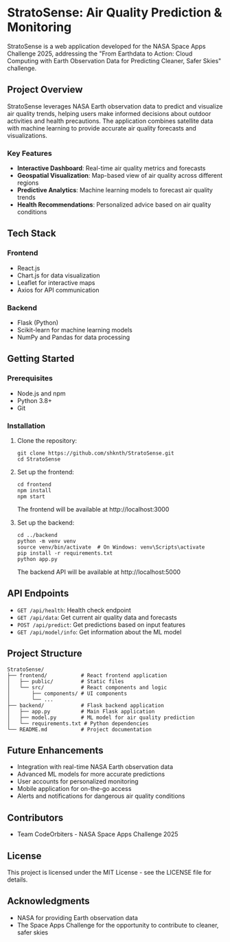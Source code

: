 # StratoSense: Air Quality Prediction & Monitoring

StratoSense is a web application developed for the NASA Space Apps Challenge 2025, addressing the "From Earthdata to Action: Cloud Computing with Earth Observation Data for Predicting Cleaner, Safer Skies" challenge.

## Project Overview

StratoSense leverages NASA Earth observation data to predict and visualize air quality trends, helping users make informed decisions about outdoor activities and health precautions. The application combines satellite data with machine learning to provide accurate air quality forecasts and visualizations.

### Key Features

- **Interactive Dashboard**: Real-time air quality metrics and forecasts
- **Geospatial Visualization**: Map-based view of air quality across different regions
- **Predictive Analytics**: Machine learning models to forecast air quality trends
- **Health Recommendations**: Personalized advice based on air quality conditions

## Tech Stack

### Frontend
- React.js
- Chart.js for data visualization
- Leaflet for interactive maps
- Axios for API communication

### Backend
- Flask (Python)
- Scikit-learn for machine learning models
- NumPy and Pandas for data processing

## Getting Started

### Prerequisites
- Node.js and npm
- Python 3.8+
- Git

### Installation

1. Clone the repository:
   ```
   git clone https://github.com/shknth/StratoSense.git
   cd StratoSense
   ```

2. Set up the frontend:
   ```
   cd frontend
   npm install
   npm start
   ```
   The frontend will be available at http://localhost:3000

3. Set up the backend:
   ```
   cd ../backend
   python -m venv venv
   source venv/bin/activate  # On Windows: venv\Scripts\activate
   pip install -r requirements.txt
   python app.py
   ```
   The backend API will be available at http://localhost:5000

## API Endpoints

- `GET /api/health`: Health check endpoint
- `GET /api/data`: Get current air quality data and forecasts
- `POST /api/predict`: Get predictions based on input features
- `GET /api/model/info`: Get information about the ML model

## Project Structure

```
StratoSense/
├── frontend/           # React frontend application
│   ├── public/         # Static files
│   └── src/            # React components and logic
│       ├── components/ # UI components
│       └── ...
├── backend/            # Flask backend application
│   ├── app.py          # Main Flask application
│   ├── model.py        # ML model for air quality prediction
│   └── requirements.txt # Python dependencies
└── README.md           # Project documentation
```

## Future Enhancements

- Integration with real-time NASA Earth observation data
- Advanced ML models for more accurate predictions
- User accounts for personalized monitoring
- Mobile application for on-the-go access
- Alerts and notifications for dangerous air quality conditions

## Contributors

- Team CodeOrbiters - NASA Space Apps Challenge 2025

## License

This project is licensed under the MIT License - see the LICENSE file for details.

## Acknowledgments

- NASA for providing Earth observation data
- The Space Apps Challenge for the opportunity to contribute to cleaner, safer skies
